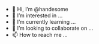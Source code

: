 - 👋 Hi, I’m @handesome
- 👀 I’m interested in ...
- 🌱 I’m currently learning ...
- 💞️ I’m looking to collaborate on ...
- 📫 How to reach me ...

<!---
handesome/handesome is a ✨ special ✨ repository because its `README.md` (this file) appears on your GitHub profile.
You can click the Preview link to take a look at your changes.
--->
